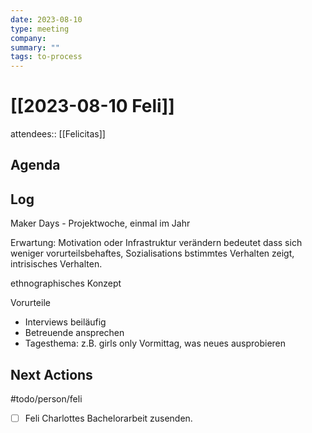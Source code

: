 ```yaml
---
date: 2023-08-10
type: meeting
company: 
summary: ""
tags: to-process
---
```

# [[2023-08-10 Feli]]

attendees::  [[Felicitas]]

## Agenda

## Log

Maker Days - Projektwoche, einmal im Jahr

Erwartung: Motivation oder Infrastruktur verändern bedeutet dass sich weniger vorurteilsbehaftes, Sozialisations bstimmtes Verhalten zeigt, intrisisches Verhalten.

ethnographisches Konzept

Vorurteile

- Interviews beiläufig
- Betreuende ansprechen
- Tagesthema: z.B. girls only Vormittag, was neues ausprobieren

## Next Actions
#todo/person/feli
- [ ] Feli Charlottes Bachelorarbeit zusenden. 
